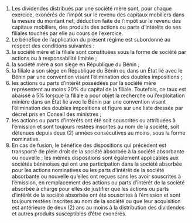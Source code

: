 1) Les dividendes distribués par une société mère sont, pour chaque exercice, exonérés de l’impôt sur le revenu des capitaux mobiliers dans la mesure du montant net, déduction faite de l’impôt sur le revenu des capitaux mobiliers, des produits des actions ou parts d’intérêts de ses filiales touchés par elle au cours de l’exercice.
2) Le bénéfice de l’application du présent régime est subordonné au respect des
conditions suivantes :
1) la société mère et la filiale sont constituées sous la forme de société par
actions ou à responsabilité limitée ;
2) la société mère a son siège en République du Bénin ;
2) la filiale a son siège en République du Bénin ou dans un État lié avec le Bénin
par une convention visant l’élimination des doubles impositions ;
4) les actions ou parts d’intérêt possédées par la société mère représentent au
moins 20% du capital de la filiale. Toutefois, ce taux est abaissé à 5% lorsque la filiale a pour objet  la  recherche  ou  l’exploitation  minière  dans  un  État  lié  avec  le  Bénin  par  une convention visant l’élimination des doubles impositions et figure sur une liste dressée par décret pris en Conseil des ministres ;
5) les actions ou parts d’intérêts ont été soit souscrites ou attribuées à l’émission
et sont toujours restées inscrites au nom de la société, soit détenues depuis deux (2) années consécutives au moins, sous la forme nominative.
3) En cas de fusion, le bénéfice des dispositions qui précèdent est transporté de plein
droit de la société absorbée à la société absorbante ou nouvelle ; les mêmes dispositions sont également applicables aux sociétés béninoises qui ont une participation dans la société  absorbée  pour  les  actions  nominatives  ou  les  parts  d’intérêt  de  la  société absorbante  ou  nouvelle  qu’elles  ont  reçues  sans  les  avoir  souscrites  à  l’émission,  en remplacement des actions ou parts d’intérêt de la société absorbée à charge pour elles de justifier que les actions ou parts d’intérêt de la société absorbée ont été souscrites à l’émission et sont toujours restées inscrites au nom de la société ou que leur acquisition est antérieure de deux (2) ans au moins à la distribution des dividendes et autres produits susceptibles d’être exonérés.